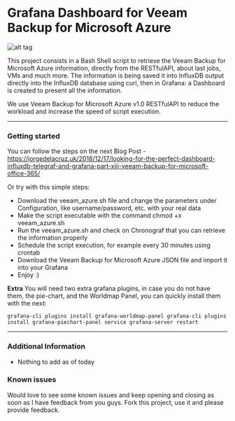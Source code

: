 Grafana Dashboard for Veeam Backup for Microsoft Azure
===================

![alt tag](https://jorgedelacruz.uk/wp-content/uploads/2021/04/veeam-grafana-azure-002.png)

This project consists in a Bash Shell script to retrieve the Veeam Backup for Microsoft Azure information, directly from the RESTfulAPI, about last jobs, VMs and much more. The information is being saved it into InfluxDB output directly into the InfluxDB database using curl, then in Grafana: a Dashboard is created to present all the information.

We use Veeam Backup for Microsoft Azure v1.0 RESTfulAPI to reduce the workload and increase the speed of script execution. 

----------

### Getting started
You can follow the steps on the next Blog Post - https://jorgedelacruz.uk/2018/12/17/looking-for-the-perfect-dashboard-influxdb-telegraf-and-grafana-part-xiii-veeam-backup-for-microsoft-office-365/

Or try with this simple steps:
* Download the veeam_azure.sh file and change the parameters under Configuration, like username/password, etc. with your real data
* Make the script executable with the command chmod +x veeam_azure.sh
* Run the veeam_azure.sh and check on Chronograf that you can retrieve the information properly
* Schedule the script execution, for example every 30 minutes using crontab
* Download the Veeam Backup for Microsoft Azure JSON file and import it into your Grafana
* Enjoy :)

**Extra**
You will need two extra grafana plugins, in case you do not have them, the pie-chart, and the Worldmap Panel, you can quickly install them with the next:

``grafana-cli plugins install grafana-worldmap-panel
grafana-cli plugins install grafana-piechart-panel
service grafana-server restart``

----------

### Additional Information
* Nothing to add as of today

### Known issues 
Would love to see some known issues and keep opening and closing as soon as I have feedback from you guys. Fork this project, use it and please provide feedback.